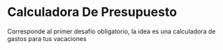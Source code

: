 <h1>Calculadora De Presupuesto</h1>
<p>Corresponde al primer desafio obligatorio, la idea es una calculadora de gastos para tus vacaciones</p>
